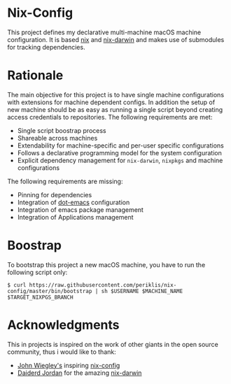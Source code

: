 # Nix-Config

This project defines my declarative multi-machine macOS machine configuration. It is based [nix](https://github.com/nixos) and [nix-darwin](https://github.com/lnl7/nix-darwin) and makes use of submodules for tracking dependencies.

# Rationale

The main objective for this project is to have single machine configurations with extensions for machine dependent configs. In addition the setup of new machine should be as easy as running a single script beyond creating access credentials to repositories. The following requirements are met:

- Single script boostrap process
- Shareable across machines
- Extendability for machine-specific and per-user specific configurations
- Follows a declarative programming model for the system configuration
- Explicit dependency management for `nix-darwin`, `nixpkgs` and machine configurations

The following requirements are missing:

- Pinning for dependencies
- Integration of [dot-emacs](https://github.com/periklis/dot-emacs) configuration
- Integration of emacs package management
- Integration of Applications management

# Boostrap

To bootstrap this project a new macOS machine, you have to run the following script only:

```Shell
$ curl https://raw.githubusercontent.com/periklis/nix-config/master/bin/bootstrap | sh $USERNAME $MACHINE_NAME $TARGET_NIXPGS_BRANCH
```

# Acknowledgments
This in projects is inspired on the work of other giants in the open source community, thus i would like to thank:
- [John Wiegley's](https://github.com/jwiegley/) inspiring [nix-config](https://github.com/jwiegley/nix-config)
- [Daiderd Jordan](https://github.com/lnl7/) for the amazing [nix-darwin](https://github.com/lnl7/nix-darwin)
